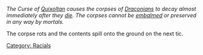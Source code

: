*The Curse of [Quixoltan](Quixoltan "wikilink") causes the corpses of
[Draconians](Draconians "wikilink") to decay almost immediately after
they [die](Death "wikilink"). The corpses cannot be
[embalmed](Embalm "wikilink") or preserved in any way by mortals.*

The corpse rots and the contents spill onto the ground on the next tic.

[Category: Racials](Category:_Racials "wikilink")
